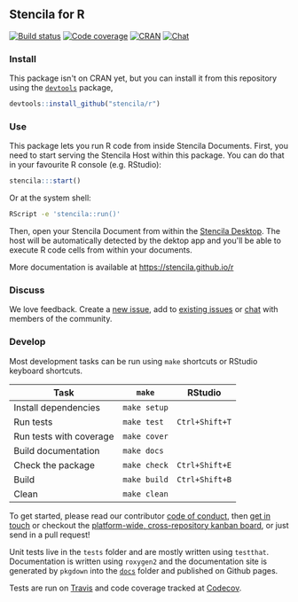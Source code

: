 ## Stencila for R

[![Build status](https://travis-ci.org/stencila/r.svg?branch=master)](https://travis-ci.org/stencila/r)
[![Code coverage](https://codecov.io/gh/stencila/r/branch/master/graph/badge.svg)](https://codecov.io/gh/stencila/r)
[![CRAN](http://www.r-pkg.org/badges/version/stencila)](https://cran.r-project.org/package=stencila)
[![Chat](https://badges.gitter.im/stencila/stencila.svg)](https://gitter.im/stencila/stencila)

### Install

This package isn't on CRAN yet, but you can install it from this repository using the [`devtools`](https://github.com/hadley/devtools) package,

```r
devtools::install_github("stencila/r")
```

### Use

This package lets you run R code from inside Stencila Documents. First, you need to start serving the Stencila Host within this package. You can do that in your favourite R console (e.g. RStudio):

```r
stencila:::start()
```

Or at the system shell:

```sh
RScript -e 'stencila::run()'
```

Then, open your Stencila Document from within the [Stencila Desktop](https://github.com/stencila/desktop). The host will be automatically detected by the dektop app and you'll be able to execute R code cells from within your documents.

More documentation is available at https://stencila.github.io/r

### Discuss

We love feedback. Create a [new issue](https://github.com/stencila/r/issues/new), add to [existing issues](https://github.com/stencila/r/issues) or [chat](https://gitter.im/stencila/stencila) with members of the community.

### Develop

Most development tasks can be run using `make` shortcuts or RStudio keyboard shortcuts.

Task                                                    | `make`                | RStudio         |
------------------------------------------------------- |-----------------------|-----------------|
Install dependencies                                    | `make setup`          | 
Run tests                                               | `make test`           | `Ctrl+Shift+T`
Run tests with coverage                                 | `make cover`          |
Build documentation                                     | `make docs`           |
Check the package                                       | `make check`          | `Ctrl+Shift+E`
Build                                                   | `make build`          | `Ctrl+Shift+B`
Clean                                                   | `make clean`          |

To get started, please read our contributor [code of conduct](CONDUCT.md), then [get in touch](https://gitter.im/stencila/stencila) or checkout the [platform-wide, cross-repository kanban board](https://github.com/orgs/stencila/projects/1), or just send in a pull request!

Unit tests live in the `tests` folder and are mostly written using `testthat`. Documentation is written using `roxygen2` and the documentation site is generated by `pkgdown` into the [`docs`](docs) folder and published on Github pages.

Tests are run on [Travis](https://travis-ci.org/stencila/r) and code coverage tracked at [Codecov](https://codecov.io/gh/stencila/r).
